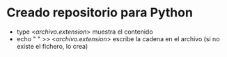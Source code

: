 # Creado repositorio para Python

- type <_archivo.extension_> muestra el contenido
- echo " " >> <_archivo.extension_> escribe la cadena en el archivo (si no existe el fichero, lo crea)